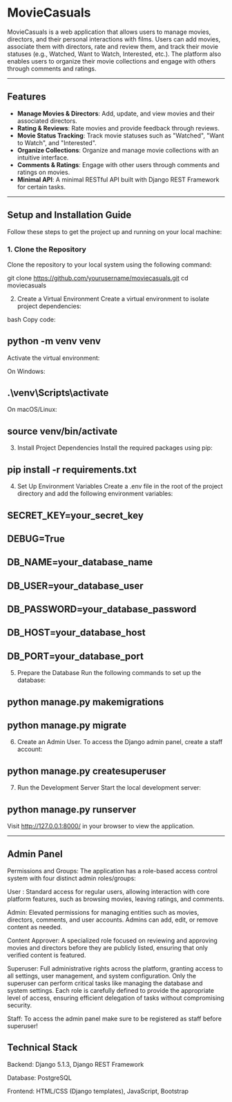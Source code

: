 # MovieCasuals

MovieCasuals is a web application that allows users to manage movies, directors, and their personal interactions with films. Users can add movies, associate them with directors, rate and review them, and track their movie statuses (e.g., Watched, Want to Watch, Interested, etc.). The platform also enables users to organize their movie collections and engage with others through comments and ratings.

---

## Features

- **Manage Movies & Directors**: Add, update, and view movies and their associated directors.
- **Rating & Reviews**: Rate movies and provide feedback through reviews.
- **Movie Status Tracking**: Track movie statuses such as "Watched", "Want to Watch", and "Interested".
- **Organize Collections**: Organize and manage movie collections with an intuitive interface.
- **Comments & Ratings**: Engage with other users through comments and ratings on movies.
- **Minimal API**: A minimal RESTful API built with Django REST Framework for certain tasks.

---

## Setup and Installation Guide

Follow these steps to get the project up and running on your local machine:

### 1. Clone the Repository

Clone the repository to your local system using the following command:


git clone https://github.com/yourusername/moviecasuals.git
cd moviecasuals

2. Create a Virtual Environment
Create a virtual environment to isolate project dependencies:

bash
Copy code:
## python -m venv venv


Activate the virtual environment:

On Windows:


## .\venv\Scripts\activate
On macOS/Linux:


## source venv/bin/activate

3. Install Project Dependencies
Install the required packages using pip:


## pip install -r requirements.txt
4. Set Up Environment Variables
Create a .env file in the root of the project directory and add the following environment variables:


## SECRET_KEY=your_secret_key
## DEBUG=True
## DB_NAME=your_database_name
## DB_USER=your_database_user
## DB_PASSWORD=your_database_password
## DB_HOST=your_database_host
## DB_PORT=your_database_port
5. Prepare the Database
Run the following commands to set up the database:


## python manage.py makemigrations
## python manage.py migrate
6. Create an Admin User.
To access the Django admin panel, create a staff account:


## python manage.py createsuperuser
7. Run the Development Server
Start the local development server:


## python manage.py runserver
Visit http://127.0.0.1:8000/ in your browser to view the application.

---

## Admin Panel  
Permissions and Groups:
The application has a role-based access control system with four distinct admin roles/groups:

User : Standard access for regular users, allowing interaction with core platform features, such as browsing movies, leaving ratings, and comments.

Admin: Elevated permissions for managing entities such as movies, directors, comments, and user accounts. Admins can add, edit, or remove content as needed.

Content Approver: A specialized role focused on reviewing and approving movies and directors before they are publicly listed, ensuring that only verified content is featured.

Superuser: Full administrative rights across the platform, granting access to all settings, user management, and system configuration. Only the superuser can perform critical tasks like managing the database and system settings.
Each role is carefully defined to provide the appropriate level of access, ensuring efficient delegation of tasks without compromising security.

Staff: To access the admin panel make sure to be registered as staff before superuser!

##  Technical Stack
Backend: Django 5.1.3, Django REST Framework 

Database: PostgreSQL

Frontend: HTML/CSS (Django templates), JavaScript, Bootstrap



